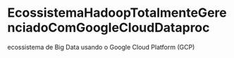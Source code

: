 # EcossistemaHadoopTotalmenteGerenciadoComGoogleCloudDataproc
ecossistema de Big Data usando o Google Cloud Platform (GCP)
